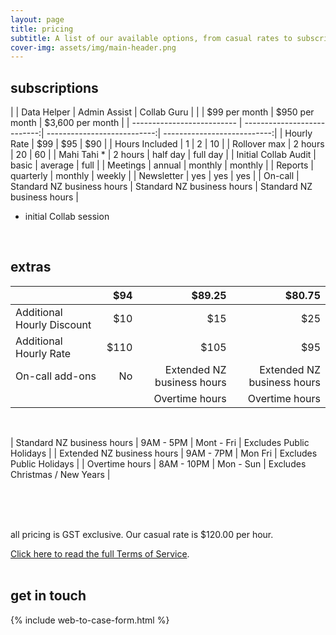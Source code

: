 ```yaml
---
layout: page
title: pricing
subtitle: A list of our available options, from casual rates to subscriptions with extra packages.
cover-img: assets/img/main-header.png 
---
```


## subscriptions

|                            | Data Helper                 | Admin Assist                | Collab Guru                 |
|                            | $99 per month               | $950 per month              | $3,600 per month            |
| -------------------------- | ---------------------------:| ---------------------------:| ---------------------------:|
| Hourly Rate                | $99                         | $95                         | $90                         |
| Hours Included             | 1                           | 2                           | 10                          |
| Rollover max               | 2 hours                     | 20                          | 60                          |
| Mahi Tahi *                | 2 hours                     | half day                    | full day                    |
| Initial Collab Audit       | basic                       | average                     | full                        |
| Meetings                   | annual                      | monthly                     | monthly                     |
| Reports                    | quarterly                   | monthly                     | weekly                      |
| Newsletter                 | yes                         | yes                         | yes                         |
| On-call                    | Standard NZ business hours  | Standard NZ business hours  | Standard NZ business hours  | 

 * initial Collab session
<br/>


## extras

|                            | $94                         | $89.25                      | $80.75                      |
| -------------------------- |----------------------------:| ---------------------------:| ---------------------------:|
| Additional Hourly Discount | $10                         | $15                         | $25                         |
| Additional Hourly Rate     | $110                        | $105                        | $95                         |
| On-call add-ons            | No                          | Extended NZ business hours  | Extended NZ business hours  |
|                            |                             | Overtime hours              | Overtime hours              |

<br/>

| Standard NZ business hours  | 9AM - 5PM  | Mont - Fri | Excludes Public Holidays       |
| Extended NZ business hours  | 9AM - 7PM  | Mon Fri    | Excludes Public Holidays       |
| Overtime hours              | 8AM - 10PM | Mon - Sun  | Excludes Christmas / New Years |

<br/>
<br/>
<br/>

all pricing is GST exclusive.
Our casual rate is $120.00 per hour. 

[Click here to read the full Terms of Service](/termsofservice/).
<br/>
<br/>

## get in touch

{% include web-to-case-form.html %}
<br/>
